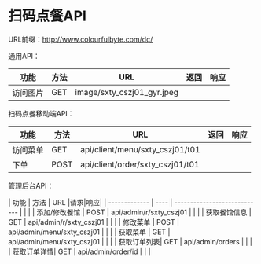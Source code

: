 # 扫码点餐API

URL前缀：http://www.colourfulbyte.com/dc/



通用API：

| 功能     | 方法 | URL                        | 返回 | 响应 |
| -------- | ---- | -------------------------- | ---- | ---- |
| 访问图片 | GET  | image/sxty_cszj01_gyr.jpeg |      |      |



扫码点餐移动端API：

| 功能     | 方法 | URL                              | 返回 | 响应 |
| -------- | ---- | -------------------------------- | ---- | ---- |
| 访问菜单 | GET  | api/client/menu/sxty_cszj01/t01  |      |      |
| 下单     | POST | api/client/order/sxty_cszj01/t01 |      |      |



管理后台API：

| 功能          | 方法 | URL                   |请求|响应|
| ------------- | ---- | ---------------------------- | | |
| 添加/修改餐馆 | POST | api/admin/r/sxty_cszj01    | | |
| 获取餐馆信息  | GET  | api/admin/r/sxty_cszj01    | | |
| 修改菜单      | POST | api/admin/menu/sxty_cszj01 | | |
| 获取菜单      | GET  | api/admin/menu/sxty_cszj01 | | |
| 获取订单列表| GET | api/admin/orders | | |
| 获取订单详情| GET | api/admin/order/id | | |


